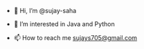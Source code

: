 - 👋 Hi, I’m @sujay-saha
- 👀 I’m interested in Java and Python

- 📫 How to reach me sujays705@gmail.com

<!---
sujay-saha/sujay-saha is a ✨ special ✨ repository because its `README.md` (this file) appears on your GitHub profile.
You can click the Preview link to take a look at your changes.
--->
